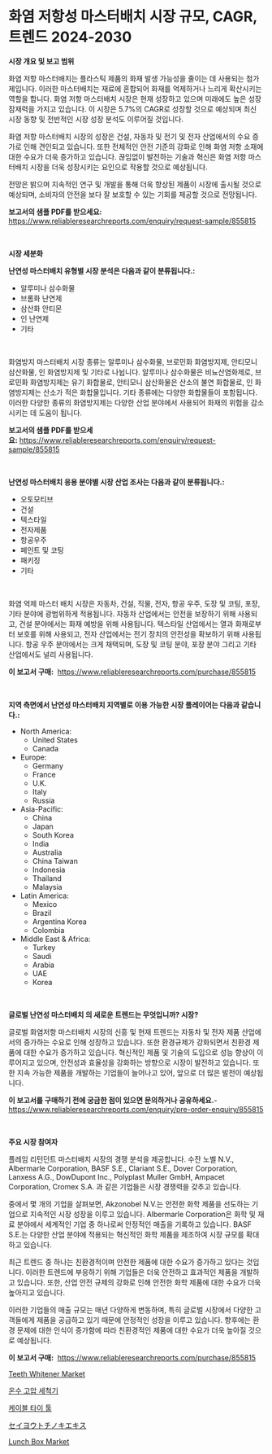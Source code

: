 <p><h1>화염 저항성 마스터배치 시장 규모, CAGR, 트렌드 2024-2030</h1></p><p><strong>시장 개요 및 보고 범위</strong></p>
<p><p>화염 저항 마스터배치는 플라스틱 제품의 화재 발생 가능성을 줄이는 데 사용되는 첨가제입니다. 이러한 마스터배치는 재료에 혼합되어 화재를 억제하거나 느리게 확산시키는 역할을 합니다. 화염 저항 마스터배치 시장은 현재 성장하고 있으며 미래에도 높은 성장 잠재력을 가지고 있습니다. 이 시장은 5.7%의 CAGR로 성장할 것으로 예상되며 최신 시장 동향 및 전반적인 시장 성장 분석도 이루어질 것입니다.</p><p>화염 저항 마스터배치 시장의 성장은 건설, 자동차 및 전기 및 전자 산업에서의 수요 증가로 인해 견인되고 있습니다. 또한 전체적인 안전 기준의 강화로 인해 화염 저항 소재에 대한 수요가 더욱 증가하고 있습니다. 끊임없이 발전하는 기술과 혁신은 화염 저항 마스터배치 시장을 더욱 성장시키는 요인으로 작용할 것으로 예상됩니다.</p><p>전망은 밝으며 지속적인 연구 및 개발을 통해 더욱 향상된 제품이 시장에 출시될 것으로 예상되며, 소비자의 안전을 보다 잘 보호할 수 있는 기회를 제공할 것으로 전망됩니다.</p></p>
<p><strong>보고서의 샘플 PDF를 받으세요:</strong> <a href="https://www.reliableresearchreports.com/enquiry/request-sample/855815">https://www.reliableresearchreports.com/enquiry/request-sample/855815</a></p>
<p>&nbsp;</p>
<p><strong>시장 세분화</strong></p>
<p><strong>난연성 마스터배치 유형별 시장 분석은 다음과 같이 분류됩니다.:</strong></p>
<p><ul><li>알루미나 삼수화물</li><li>브롬화 난연제</li><li>삼산화 안티몬</li><li>인 난연제</li><li>기타</li></ul></p>
<p>&nbsp;</p>
<p><p>화염방지 마스터배치 시장 종류는 알루미나 삼수화물, 브로민화 화염방지제, 안티모니 삼산화물, 인 화염방지제 및 기타로 나뉩니다. 알루미나 삼수화물은 비뇨산염화제로, 브로민화 화염방지제는 유기 화합물로, 안티모니 삼산화물은 산소의 불연 화합물로, 인 화염방지제는 산소가 적은 화합물입니다. 기타 종류에는 다양한 화합물들이 포함됩니다. 이러한 다양한 종류의 화염방지제는 다양한 산업 분야에서 사용되어 화재의 위험을 감소시키는 데 도움이 됩니다.</p></p>
<p><strong>보고서의 샘플 PDF를 받으세요:</strong>&nbsp;<a href="https://www.reliableresearchreports.com/enquiry/request-sample/855815">https://www.reliableresearchreports.com/enquiry/request-sample/855815</a></p>
<p>&nbsp;</p>
<p><strong> 난연성 마스터배치 응용 분야별 시장 산업 조사는 다음과 같이 분류됩니다.:</strong></p>
<p><ul><li>오토모티브</li><li>건설</li><li>텍스타일</li><li>전자제품</li><li>항공우주</li><li>페인트 및 코팅</li><li>패키징</li><li>기타</li></ul></p>
<p>&nbsp;</p>
<p><p>화염 억제 마스터 배치 시장은 자동차, 건설, 직물, 전자, 항공 우주, 도장 및 코팅, 포장, 기타 분야에 광범위하게 적용됩니다. 자동차 산업에서는 안전을 보장하기 위해 사용되고, 건설 분야에서는 화재 예방을 위해 사용됩니다. 텍스타일 산업에서는 열과 화재로부터 보호를 위해 사용되고, 전자 산업에서는 전기 장치의 안전성을 확보하기 위해 사용됩니다. 항공 우주 분야에서는 크게 채택되며, 도장 및 코팅 분야, 포장 분야 그리고 기타 산업에서도 널리 사용됩니다.</p></p>
<p><strong>이 보고서 구매:</strong>&nbsp; <a href="https://www.reliableresearchreports.com/purchase/855815">https://www.reliableresearchreports.com/purchase/855815</a></p>
<p>&nbsp;</p>
<p><strong>지역 측면에서 난연성 마스터배치 지역별로 이용 가능한 시장 플레이어는 다음과 같습니다.:</strong></p>
<p><ul>
    <li>
        North America:
        <ul>
            <li>United States</li>
            <li>Canada</li>
        </ul>
    </li>
    <li>
        Europe:
        <ul>
            <li>Germany</li>
            <li>France</li>
            <li>U.K.</li>
            <li>Italy</li>
            <li>Russia</li>
        </ul>
    </li>
    <li>
        Asia-Pacific:
        <ul>
            <li>China</li>
            <li>Japan</li>
            <li>South Korea</li>
            <li>India</li>
            <li>Australia</li>
            <li>China Taiwan</li>
            <li>Indonesia</li>
            <li>Thailand</li>
            <li>Malaysia</li>
        </ul>
    </li>
    <li>
        Latin America:
        <ul>
            <li>Mexico</li>
            <li>Brazil</li>
            <li>Argentina Korea</li>
            <li>Colombia</li>
        </ul>
    </li>
    <li>
        Middle East & Africa:
        <ul>
            <li>Turkey</li>
            <li>Saudi</li>
            <li>Arabia</li>
            <li>UAE</li>
            <li>Korea</li>
        </ul>
    </li>
    </ul></p>
<p>&nbsp;</p>
<p><strong>글로벌 난연성 마스터배치 의 새로운 트렌드는 무엇입니까? 시장?</strong></p>
<p><p>글로벌 화염저항 마스터배치 시장의 신흥 및 현재 트렌드는 자동차 및 전자 제품 산업에서의 증가하는 수요로 인해 성장하고 있습니다. 또한 환경규제가 강화되면서 친환경 제품에 대한 수요가 증가하고 있습니다. 혁신적인 제품 및 기술의 도입으로 성능 향상이 이루어지고 있으며, 안전성과 효율성을 강화하는 방향으로 시장이 발전하고 있습니다. 또한 지속 가능한 제품을 개발하는 기업들이 늘어나고 있어, 앞으로 더 많은 발전이 예상됩니다.</p></p>
<p><strong>이 보고서를 구매하기 전에 궁금한 점이 있으면 문의하거나 공유하세요.</strong>- <a href="https://www.reliableresearchreports.com/enquiry/pre-order-enquiry/855815">https://www.reliableresearchreports.com/enquiry/pre-order-enquiry/855815</a></p>
<p>&nbsp;</p>
<p><strong>주요 시장 참여자</strong></p>
<p><p>플레임 리턴던트 마스터배치 시장의 경쟁 분석을 제공합니다. 수잔 노벨 N.V., Albermarle Corporation, BASF S.E., Clariant S.E., Dover Corporation, Lanxess A.G., DowDupont Inc., Polyplast Muller GmbH, Ampacet Corporation, Cromex S.A. 과 같은 기업들은 시장 경쟁력을 갖추고 있습니다. </p><p>중에서 몇 개의 기업을 살펴보면, Akzonobel N.V.는 안전한 화학 제품을 선도하는 기업으로 지속적인 시장 성장을 이루고 있습니다. Albermarle Corporation은 화학 및 재료 분야에서 세계적인 기업 중 하나로써 안정적인 매출을 기록하고 있습니다. BASF S.E.는 다양한 산업 분야에 적용되는 혁신적인 화학 제품을 제조하여 시장 규모를 확대하고 있습니다.</p><p>최근 트렌드 중 하나는 친환경적이며 안전한 제품에 대한 수요가 증가하고 있다는 것입니다. 이러한 트렌드에 부응하기 위해 기업들은 더욱 안전하고 효과적인 제품을 개발하고 있습니다. 또한, 산업 안전 규제의 강화로 인해 안전한 화학 제품에 대한 수요가 더욱 높아지고 있습니다.</p><p>이러한 기업들의 매출 규모는 매년 다양하게 변동하며, 특히 글로벌 시장에서 다양한 고객들에게 제품을 공급하고 있기 때문에 안정적인 성장을 이루고 있습니다. 향후에는 환경 문제에 대한 인식이 증가함에 따라 친환경적인 제품에 대한 수요가 더욱 높아질 것으로 예상됩니다.</p></p>
<p><strong>이 보고서 구매:</strong>&nbsp;&nbsp;<a href="https://www.reliableresearchreports.com/purchase/855815">https://www.reliableresearchreports.com/purchase/855815</a></p>
<p><p><a href="https://github.com/nicoletavirag/Market-Research-Report-List-2/blob/main/teeth-whitener-market.md">Teeth Whitener Market</a></p><p><a href="https://medium.com/@frankfurter67567/%EC%98%A8%EC%88%98-%EA%B3%A0%EC%95%95-%EC%84%B8%EC%B2%99%EA%B8%B0-%EC%8B%9C%EC%9E%A5%EC%9D%80-%EC%8B%9C%EC%9E%A5-%EC%A0%90%EC%9C%A0%EC%9C%A8-%EC%8B%9C%EC%9E%A5-%EB%8F%99%ED%96%A5-%EB%B0%8F-%EC%8B%9C%EC%9E%A5-%EC%84%B1%EC%9E%A5%EC%97%90-%EB%8C%80%ED%95%9C-%EC%A0%95%EB%B3%B4%EB%A5%BC-%EC%A0%9C%EA%B3%B5%ED%95%A9%EB%8B%88%EB%8B%A4-09e88130c974">온수 고압 세척기</a></p><p><a href="https://medium.com/@mujgankortalih/%EC%BC%80%EC%9D%B4%EB%B8%94-%ED%83%80%EC%9D%B4-%ED%88%B4-%EC%8B%9C%EC%9E%A5-%EB%B6%84%EC%84%9D-%EC%97%B0%ED%8F%89%EA%B7%A0-%EC%84%B1%EC%9E%A5%EB%A5%A0-%EC%8B%9C%EC%9E%A5-%EC%84%B8%EB%B6%84%ED%99%94-%EB%B0%8F-%EC%A0%84-%EC%84%B8%EA%B3%84-%EC%82%B0%EC%97%85-%EA%B0%9C%EC%9A%94-f5cd5c8336fa">케이블 타이 툴</a></p><p><a href="https://medium.com/@craigurcottrte8/%E5%A4%A7%E8%B1%86%E8%83%B8%E9%83%A8%E3%82%82%E3%81%BF%E6%AE%BB%E6%8A%BD%E5%87%BA%E7%89%A9%E3%81%AE%E5%B8%82%E5%A0%B4%E8%A6%8F%E6%A8%A1%E3%81%8C-%E3%82%B0%E3%83%AD%E3%83%BC%E3%83%90%E3%83%AB%E6%A5%AD%E7%95%8C%E3%81%AB%E3%81%8A%E3%81%91%E3%82%8B%E6%9C%80%E9%81%A9%E3%81%AA%E3%83%9E%E3%83%BC%E3%82%B1%E3%83%86%E3%82%A3%E3%83%B3%E3%82%B0%E3%83%81%E3%83%A3%E3%83%8D%E3%83%AB%E3%82%92%E6%98%8E%E3%82%89%E3%81%8B%E3%81%AB%E3%81%97%E3%81%BE%E3%81%99-044f6b6cd28d">セイヨウトチノキエキス</a></p><p><a href="https://github.com/mauripalmi/Market-Research-Report-List-2/blob/main/lunch-box-market.md">Lunch Box Market</a></p></p>
